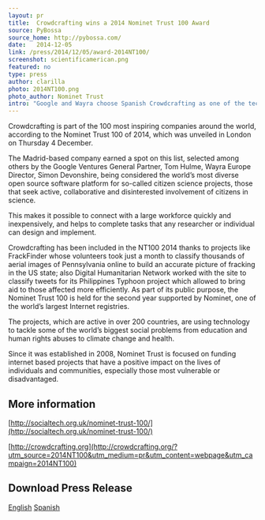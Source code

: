 ```yaml
---
layout: pr
title:  Crowdcrafting wins a 2014 Nominet Trust 100 Award
source: PyBossa
source_home: http://pybossa.com/
date:   2014-12-05
link: /press/2014/12/05/award-2014NT100/
screenshot: scientificamerican.png
featured: no
type: press
author: clarilla
photo: 2014NT100.png
photo_author: Nominet Trust
intro: "Google and Wayra choose Spanish Crowdcrafting as one of the technology companies of the year"
---
```

Crowdcrafting is part of the 100 most inspiring companies around the world,
according to the Nominet Trust 100 of 2014, which was unveiled in London on
Thursday 4 December.


The Madrid-based company earned a spot on this list, selected among others by
the Google Ventures General Partner, Tom Hulme, Wayra Europe Director, Simon
Devonshire, being considered the world’s most diverse open source software
platform for so-called citizen science projects, those that seek active,
collaborative and disinterested involvement of citizens in science.

This makes it possible to connect with a large workforce quickly and
inexpensively, and helps to complete tasks that any researcher or individual
can design and implement.

Crowdcrafting has been included in the NT100 2014 thanks to projects like
FrackFinder whose volunteers took just a month to classify thousands of aerial
images of Pennsylvania online to build an accurate picture of fracking in the
US state; also Digital Humanitarian Network worked with the site to classify
tweets for its Philippines Typhoon project which allowed to bring aid to those
affected more efficiently.
As part of its public purpose, the Nominet Trust 100 is held for the second
year supported by Nominet, one of the world’s largest Internet registries.

The projects, which are active in over 200 countries, are using technology to
tackle some of the world’s biggest social problems from education and human
rights abuses to climate change and health.

Since it was established in 2008, Nominet Trust is focused on funding internet
based projects that have a positive impact on the lives of individuals and
communities, especially those most vulnerable or disadvantaged.

## More information
[http://socialtech.org.uk/nominet-trust-100/](http://socialtech.org.uk/nominet-trust-100/)

[http://crowdcrafting.org](http://crowdcrafting.org/?utm_source=2014NT100&utm_medium=pr&utm_content=webpage&utm_campaign=2014NT100)

## Download Press Release
[English](/assets/downloads/Crowdcrafting-Press-Release-Nominet-Trust-2014-Award.pdf)
[Spanish](/assets/downloads/Crowdcrafting-Nota-Prensa-Ganador-Nominet-Trust-2014.pdf)
